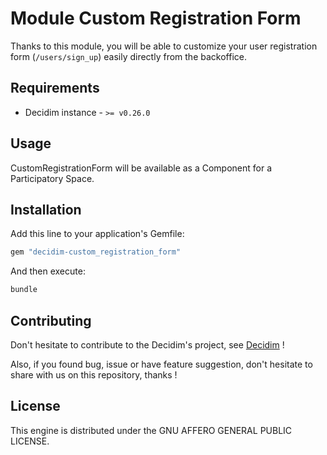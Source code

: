 # Module Custom Registration Form

Thanks to this module, you will be able to customize your user registration form (`/users/sign_up`) easily directly from the backoffice.

## Requirements

* Decidim instance - `>= v0.26.0`

## Usage

CustomRegistrationForm will be available as a Component for a Participatory
Space.

## Installation

Add this line to your application's Gemfile:

```ruby
gem "decidim-custom_registration_form"
```

And then execute:

```bash
bundle
```

## Contributing

Don't hesitate to contribute to the Decidim's project, see [Decidim](https://github.com/decidim/decidim) !

Also, if you found bug, issue or have feature suggestion, don't hesitate to share with us on this repository, thanks !

## License

This engine is distributed under the GNU AFFERO GENERAL PUBLIC LICENSE.
